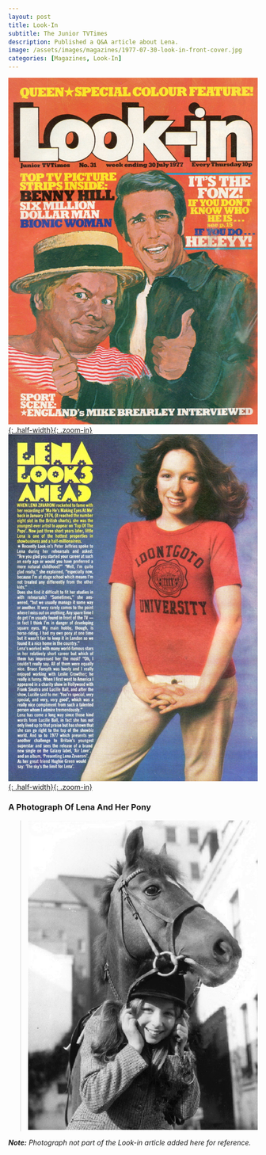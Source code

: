 ```yaml
---
layout: post
title: Look-In
subtitle: The Junior TVTimes
description: Published a Q&A article about Lena.
image: /assets/images/magazines/1977-07-30-look-in-front-cover.jpg
categories: [Magazines, Look-In]
---
```


[![1977-07-30-look-in-front-cover](/assets/images/magazines/1977-07-30-look-in-front-cover.jpg){: .half-width}{: .zoom-in}](/assets/images/magazines/1977-07-30-look-in-front-cover.jpg)
[![1977-07-30-look-in-inside-page](/assets/images/magazines/1977-07-30-look-in-inside-page.jpg){: .half-width}{: .zoom-in}](/assets/images/magazines/1977-07-30-look-in-inside-page.jpg)

### A Photograph Of Lena And Her Pony
> ![1977-lena-and-her-pony](/assets/images/publicity/1977-lena-and-her-pony.png)

<cite>**Note:** Photograph not part of the Look-in article added here for reference. </cite>

<style>
table {border-collapse: collapse; border: 0; padding: 0;}
table td {border: 0;}
.dt-published {display: none;}
.post-meta:after {content: "Week Ending 30 July 1977";}
.height-adjust1 {width:auto; height:350px;}
.height-adjust2 {width:auto; height:307px;}
</style>

